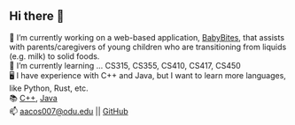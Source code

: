 ## Hi there 👋

<!--
**aacos007/aacos007** is a ✨ _special_ ✨ repository because its `README.md` (this file) appears on your GitHub profile.

Here are some ideas to get you started:

- 🔭 I’m currently working on ...
- 🌱 I’m currently learning ... 
- 👯 I’m looking to collaborate on ...
- 🤔 I’m looking for help with ...
- 💬 Ask me about ...
- 📫 How to reach me: ...
- 😄 Pronouns: ...
- ⚡ Fun fact: ...
-->

🔭 I’m currently working on a web-based application, [BabyBites](https://dledw001.github.io/BabyBites/), that assists with parents/caregivers of young children who are transitioning from liquids (e.g. milk) to solid foods. <br />
🌱 I’m currently learning ... CS315, CS355, CS410, CS417, CS450 <br />
🖥 I have experience with C++ and Java, but I want to learn more languages, like Python, Rust, etc. <br />
📚 [C++](https://www.w3schools.com/cpp/), [Java](https://www.w3schools.com/java/) <br />
📫 aacos007@odu.edu || [GitHub](https://github.com/aacos007) <br />
